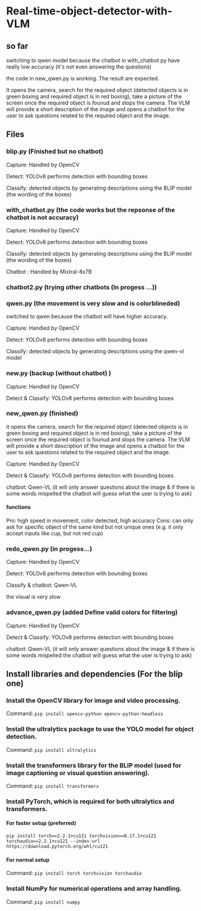 # Real-time-object-detector-with-VLM

## so far
switching to qwen model because the chatbot in with_chatbot.py have really low accuracy (it's not even answering the questions)

the code in new_qwen.py is working. The result are expected.

It opens the camera, search for the required object (detected objects is in green boxing and required object is in red boxing), take a picture of the screen once the required object is founud and stops the camera. The VLM will provide a short description of the image and opens a chatbot for the user to ask questions related to the required object and the image.

## Files
### blip.py (Finished but no chatbot)
Capture: Handled by OpenCV

Detect: YOLOv8 performs detection with bounding boxes

Classify: detected objects by generating descriptions using the BLIP model (the wording of the boxes)

### with_chatbot.py (the code works but the repsonse of the chatbot is not accuracy)
Capture: Handled by OpenCV

Detect: YOLOv8 performs detection with bounding boxes

Classify: detected objects by generating descriptions using the BLIP model (the wording of the boxes)

Chatbot : Handled by Mixtral-8x7B

### chatbot2.py (trying other chatbots (In progess ...))

### qwen.py (the movement is very slow and is colorblineded)
switched to qwen because the chatbot will have higher accuracy.

Capture: Handled by OpenCV

Detect: YOLOv8 performs detection with bounding boxes

Classify: detected objects by generating descriptions using the qwen-vl model 

### new.py (backup (without chatbot) )
Capture: Handled by OpenCV

Detect & Classify: YOLOv8 performs detection with bounding boxes

### new_qwen.py (finished)
it opens the camera, search for the required object (detected objects is in green boxing and required object is in red boxing), take a picture of the screen once the required object is founud and stops the camera. The VLM will provide a short description of the image and opens a chatbot for the user to ask questions related to the required object and the image.

Capture: Handled by OpenCV

Detect & Classify: YOLOv8 performs detection with bounding boxes

chatbot: Qwen-VL (it will only answer questions about the image & if there is some words mispelled the chatbot will guess what the user is trying to ask)

#### functions
Pro: high speed in movement, color detected, high accuracy
Cons: can only ask for specific object of the same kind but not unique ones (e.g. it only accept inputs like cup, but not red cup)

### redo_qwen.py (in progess...)
Capture: Handled by OpenCV

Detect: YOLOv8 performs detection with bounding boxes

Classify & chatbot: Qwen-VL 

the visual is very slow

### advance_qwen.py (added Define valid colors for filtering)
Capture: Handled by OpenCV

Detect & Classify: YOLOv8 performs detection with bounding boxes

chatbot: Qwen-VL (it will only answer questions about the image & if there is some words mispelled the chatbot will guess what the user is trying to ask)

## Install libraries and dependencies (For the blip one)

### Install the OpenCV library for image and video processing.
Command: `pip install opencv-python opencv-python-headless`

### Install the ultralytics package to use the YOLO model for object detection.
Command: `pip install ultralytics`

### Install the transformers library for the BLIP model (used for image captioning or visual question answering).
Command: `pip install transformers`

### Install PyTorch, which is required for both ultralytics and transformers.
#### For faster setup (preferred)
`pip install torch==2.2.1+cu121 torchvision==0.17.1+cu121 torchaudio==2.2.1+cu121 --index-url https://download.pytorch.org/whl/cu121`

#### For normal setup
Command: `pip install torch torchvision torchaudio`

### Install NumPy for numerical operations and array handling.
Command: `pip install numpy`




